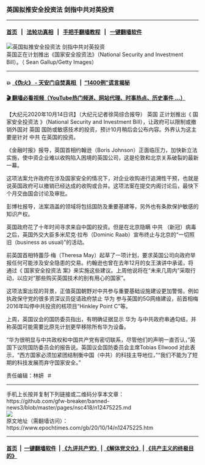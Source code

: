 ### 英国拟推安全投资法 剑指中共对英投资
------------------------

#### [首页](https://github.com/gfw-breaker/banned-news3/blob/master/README.md) &nbsp;&nbsp;|&nbsp;&nbsp; [法轮功真相](https://github.com/begood0513/basic/blob/master/README.md)  &nbsp;&nbsp;|&nbsp;&nbsp; [手把手翻墙教程](https://github.com/gfw-breaker/guides/wiki)  &nbsp;&nbsp;|&nbsp;&nbsp; [一键翻墙软件](https://github.com/gfw-breaker/nogfw/blob/master/README.md)  



<div><img alt="英国拟推安全投资法 剑指中共对英投资" class="attachment-djy_600_400 size-djy_600_400 wp-post-image" src="https://i.epochtimes.com/assets/uploads/2020/10/fdbb766f36c36f847cde5d4e4f941b35-600x400.jpg"/>
<div class="caption">
 英国正在计划推出《国家安全投资法》（National Security and Investment Bill）。（ Sean Gallup/Getty Images）
</div></div><hr/>

#### 💥 [《伪火》 - 天安门自焚真相 ](http://158.247.195.190:10000/videos/blog/weihuo.html)&nbsp; |&nbsp; [“1400例”谎言揭秘  ](http://158.247.195.190:10000/videos/blog/jiexi1400.html)

#### [ 🎬  翻墙必看视频（YouTube热门频道、网站代理、时事热点、历史事件 ...）](https://github.com/gfw-breaker/links/blob/master/banned.md)

<div><p>
 【大纪元2020年10月14日讯】（大纪元记者徐简综合报导）
 <ok href="https://www.epochtimes.com/gb/tag/%E8%8B%B1%E5%9B%BD.html">
  英国
 </ok>
 正计划推出《
 <ok href="https://www.epochtimes.com/gb/tag/%E5%9B%BD%E5%AE%B6%E5%AE%89%E5%85%A8%E6%8A%95%E8%B5%84%E6%B3%95.html">
  国家安全投资法
 </ok>
 》（National Security and Investment Bill），让政府可以限制或撤销外国对
 <ok href="https://www.epochtimes.com/gb/tag/%E8%8B%B1%E5%9B%BD.html">
  英国
 </ok>
 国防或敏感技术的投资，预计10月稍后会公布内容。外界认为这主要是针对
 <ok href="https://www.epochtimes.com/gb/tag/%E4%B8%AD%E5%85%B1.html">
  中共
 </ok>
 在英国的投资。
</p>
<p>
 《金融时报》报导，英国首相约翰逊（Boris Johnson）正面临压力，加快新立法实施，使中资企业难以收购陷入困境的英国公司，这是伦敦和北京关系破裂的最新一幕。
</p>
<p>
 这项法案允许政府在涉及国家安全的情况下，对企业收购进行追溯性干预，也就是说英国政府可以撤销已经达成的收购或合并。这项法案在提交内阁讨论后，最快下个月交由国会讨论及审批。
</p>
<p>
 彭博社报导，法案涵盖的领域将包括国防及重要基建等，另外也有条款保护敏感的知识产权。
</p>
<p>
 英国政府花了十年时间寻求来自中国的投资。但是在北京隐瞒
 <ok href="https://www.epochtimes.com/gb/tag/%E4%B8%AD%E5%85%B1.html">
  中共
 </ok>
 （新冠）病毒之后，英国外交大臣多米尼克·拉布（Dominic Raab）宣布终止与北京的“一切照旧（business as usual)”的活动。
</p>
<p>
 前英国首相特蕾莎·梅（Theresa May）起草了一项计划，要求英国公司向政府举报任何可能涉及安全隐患的交易。约翰逊也曾在去年12月的女王演讲中承诺，将通过《
 <ok href="https://www.epochtimes.com/gb/tag/%E5%9B%BD%E5%AE%B6%E5%AE%89%E5%85%A8%E6%8A%95%E8%B5%84%E6%B3%95.html">
  国家安全投资法
 </ok>
 案》来实施这些建议。上周他说将在“未来几周内”采取行动，以应对“那些购买英国技术的别有用心的国家”。
</p>
<p>
 这项法案出现的背景，正值英国朝野对中共参与重要基础设施建设更加警惕，例如执政保守党的很多资深议员促请政府禁止
 <ok href="https://www.epochtimes.com/gb/tag/%E5%8D%8E%E4%B8%BA.html">
  华为
 </ok>
 参与英国的5G网络建设，前首相梅2016年叫停中共投资的核项目“Hinkley Point C”等。
</p>
<p>
 上周，英国议会的国防委员指出，有明确证据显示
 <ok href="https://www.epochtimes.com/gb/tag/%E5%8D%8E%E4%B8%BA.html">
  华为
 </ok>
 与中共政府串通勾结，并称英国可能需要比原先计划更早移除所有华为设备。
</p>
<p>
 “华为很明显与中共政权和中国共产党有密切联系，尽管他们的声明一直否认，”英国下议院国防委员会的报告说。英国议会国防委员会主席Tobias Ellwood 对此表示，“西方国家必须加紧团结制衡中国（中共）的科技主导地位，”“我们不能为了短期的科技发展而弃守国家安全。”
</p>
<p>
 责任编辑：林妍  ＃
</p>
</div>
<hr/>
手机上长按并复制下列链接或二维码分享本文章：<br/>
https://github.com/gfw-breaker/banned-news3/blob/master/pages/nsc418/n12475225.md <br/>
<a href='https://github.com/gfw-breaker/banned-news3/blob/master/pages/nsc418/n12475225.md'><img src='https://github.com/gfw-breaker/banned-news3/blob/master/pages/nsc418/n12475225.md.png'/></a> <br/>
原文地址（需翻墙访问）：https://www.epochtimes.com/gb/20/10/14/n12475225.htm


------------------------
#### [首页](https://github.com/gfw-breaker/banned-news3/blob/master/README.md) &nbsp;|&nbsp; [一键翻墙软件](https://github.com/gfw-breaker/nogfw/blob/master/README.md) &nbsp;| [《九评共产党》](https://github.com/gfw-breaker/9ping.md/blob/master/README.md#九评之一评共产党是什么) | [《解体党文化》](https://github.com/gfw-breaker/jtdwh.md/blob/master/README.md) | [《共产主义的终极目的》](https://github.com/gfw-breaker/gczydzjmd.md/blob/master/README.md)


<img src='http://gfw-breaker.win/banned-news3/pages/nsc418/n12475225.md' width='0px' height='0px'/>